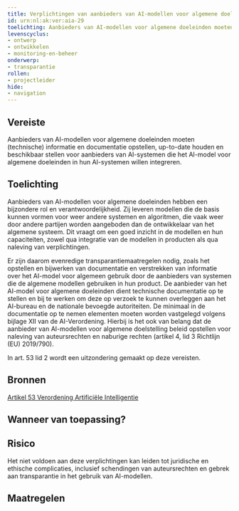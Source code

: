 ```yaml
---
title: Verplichtingen van aanbieders van AI-modellen voor algemene doeleinden 
id: urn:nl:ak:ver:aia-29
toelichting: Aanbieders van AI-modellen voor algemene doeleinden moeten (technische) informatie en documentatie opstellen, up-to-date houden en beschikbaar stellen voor aanbieders van AI-systemen die het AI-model voor algemene doeleinden in hun AI-systemen willen integreren. 
levenscyclus:
- ontwerp
- ontwikkelen
- monitoring-en-beheer
onderwerp:
- transparantie
rollen:
- projectleider
hide:
- navigation
---
```


<!-- tags -->
## Vereiste

Aanbieders van AI-modellen voor algemene doeleinden moeten (technische) informatie en documentatie opstellen, up-to-date houden en beschikbaar stellen voor aanbieders van AI-systemen die het AI-model voor algemene doeleinden in hun AI-systemen willen integreren.


## Toelichting

Aanbieders van AI-modellen voor algemene doeleinden hebben een bijzondere rol en verantwoordelijkheid.
Zij leveren modellen die de basis kunnen vormen voor weer andere systemen en algoritmen, die vaak weer door andere partijen worden aangeboden dan de ontwikkelaar van het algemene systeem.
Dit vraagt om een goed inzicht in de modellen en hun capaciteiten, zowel qua integratie van de modellen in producten als qua naleving van verplichtingen.


Er zijn daarom evenredige transparantiemaatregelen nodig, zoals het opstellen en bijwerken van documentatie en verstrekken van informatie over het AI-model voor algemeen gebruik door de aanbieders van systemen die de algemene modellen gebruiken in hun product.
De aanbieder van het AI-model voor algemene doeleinden dient technische documentatie op te stellen en bij te werken om deze op verzoek te kunnen overleggen aan het AI-bureau en de nationale bevoegde autoriteiten.
De minimaal in de documentatie op te nemen elementen moeten worden vastgelegd volgens bijlage XII van de AI-Verordening.
Hierbij is het ook van belang dat de aanbieder van AI-modellen voor algemene doelstelling beleid opstellen voor naleving van auteursrechten en naburige rechten (artikel 4, lid 3 Richtlijn (EU) 2019/790).

In art. 53 lid 2 wordt een uitzondering gemaakt op deze vereisten.

## Bronnen
[Artikel 53 Verordening Artificiële Intelligentie](https://eur-lex.europa.eu/legal-content/NL/TXT/HTML/?uri=OJ:L_202401689#d1e5576-1-1)

## Wanneer van toepassing?


## Risico

Het niet voldoen aan deze verplichtingen kan leiden tot juridische en ethische complicaties, inclusief schendingen van auteursrechten en gebrek aan transparantie in het gebruik van AI-modellen.

## Maatregelen

<!-- list_maatregelen vereiste/aia-29-ai-modellen-algemene-doeleinden onderwerp/publieke-inkoop no-search no-onderwerp no-rol no-levenscyclus -->
